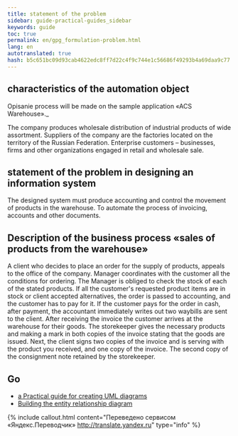 ```yaml
--- 
title: statement of the problem 
sidebar: guide-practical-guides_sidebar 
keywords: guide 
toc: true 
permalink: en/gpg_formulation-problem.html 
lang: en 
autotranslated: true 
hash: b5c651bc09d93cab4622edc8ff7d22c4f9c744e1c56686f49293b4a69daa9c77 
--- 
```


## characteristics of the automation object 

Opisanie process will be made on the sample application «ACS Warehouse»._ 

The company produces wholesale distribution of industrial products of wide assortment. Suppliers of the company are the factories located on the territory of the Russian Federation. Enterprise customers – businesses, firms and other organizations engaged in retail and wholesale sale. 

## statement of the problem in designing an information system 

The designed system must produce accounting and control the movement of products in the warehouse. To automate the process of invoicing, accounts and other documents. 

## Description of the business process «sales of products from the warehouse» 

A client who decides to place an order for the supply of products, appeals to the office of the company. Manager coordinates with the customer all the conditions for ordering. The Manager is obliged to check the stock of each of the stated products. 
If all the customer's requested product items are in stock or client accepted alternatives, the order is passed to accounting, and the customer has to pay for it. 
If the customer pays for the order in cash, after payment, the accountant immediately writes out two waybills are sent to the client. 
After receiving the invoice the customer arrives at the warehouse for their goods. The storekeeper gives the necessary products and making a mark in both copies of the invoice stating that the goods are issued. Next, the client signs two copies of the invoice and is serving with the product you received, and one copy of the invoice. The second copy of the consignment note retained by the storekeeper. 

## Go 

* <i class="fa fa-arrow-left" aria-hidden="true"></i> [a Practical guide for creating UML diagrams](gpg_practical-guides-uml.html) 
* [Building the entity relationship diagram](gpg_use-case-diagram.html) <i class="fa fa-arrow-right" aria-hidden="true"></i> 



{% include callout.html content="Переведено сервисом «Яндекс.Переводчик» <http://translate.yandex.ru>" type="info" %}